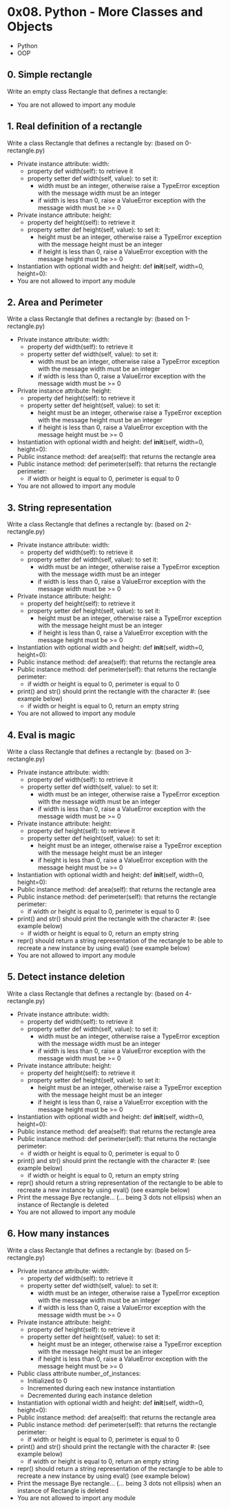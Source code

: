 # 0x08. Python - More Classes and Objects
+ Python
+ OOP

## 0. Simple rectangle
Write an empty class Rectangle that defines a rectangle:
- You are not allowed to import any module

## 1. Real definition of a rectangle
Write a class Rectangle that defines a rectangle by: (based on 0-rectangle.py)

- Private instance attribute: width:
  - property def width(self): to retrieve it
  - property setter def width(self, value): to set it:
    - width must be an integer, otherwise raise a TypeError exception with the message width must be an integer
    - if width is less than 0, raise a ValueError exception with the message width must be >= 0
- Private instance attribute: height:
  - property def height(self): to retrieve it
  - property setter def height(self, value): to set it:
    - height must be an integer, otherwise raise a TypeError exception with the message height must be an integer
    - if height is less than 0, raise a ValueError exception with the message height must be >= 0
- Instantiation with optional width and height: def __init__(self, width=0, height=0):
- You are not allowed to import any module

## 2. Area and Perimeter
Write a class Rectangle that defines a rectangle by: (based on 1-rectangle.py)

- Private instance attribute: width:
  - property def width(self): to retrieve it
  - property setter def width(self, value): to set it:
    - width must be an integer, otherwise raise a TypeError exception with the message width must be an integer
    - if width is less than 0, raise a ValueError exception with the message width must be >= 0
- Private instance attribute: height:
  - property def height(self): to retrieve it
  - property setter def height(self, value): to set it:
    - height must be an integer, otherwise raise a TypeError exception with the message height must be an integer
    - if height is less than 0, raise a ValueError exception with the message height must be >= 0
- Instantiation with optional width and height: def __init__(self, width=0, height=0):
- Public instance method: def area(self): that returns the rectangle area
- Public instance method: def perimeter(self): that returns the rectangle perimeter:
  - if width or height is equal to 0, perimeter is equal to 0
- You are not allowed to import any module

## 3. String representation
Write a class Rectangle that defines a rectangle by: (based on 2-rectangle.py)

- Private instance attribute: width:
  - property def width(self): to retrieve it
  - property setter def width(self, value): to set it:
    - width must be an integer, otherwise raise a TypeError exception with the message width must be an integer
    - if width is less than 0, raise a ValueError exception with the message width must be >= 0
- Private instance attribute: height:
  - property def height(self): to retrieve it
  - property setter def height(self, value): to set it:
    - height must be an integer, otherwise raise a TypeError exception with the message height must be an integer
    - if height is less than 0, raise a ValueError exception with the message height must be >= 0
- Instantiation with optional width and height: def __init__(self, width=0, height=0):
- Public instance method: def area(self): that returns the rectangle area
- Public instance method: def perimeter(self): that returns the rectangle perimeter:
  - if width or height is equal to 0, perimeter is equal to 0
- print() and str() should print the rectangle with the character #: (see example below)
  - if width or height is equal to 0, return an empty string
- You are not allowed to import any module

## 4. Eval is magic
Write a class Rectangle that defines a rectangle by: (based on 3-rectangle.py)

- Private instance attribute: width:
  - property def width(self): to retrieve it
  - property setter def width(self, value): to set it:
    - width must be an integer, otherwise raise a TypeError exception with the message width must be an integer
    - if width is less than 0, raise a ValueError exception with the message width must be >= 0
- Private instance attribute: height:
  - property def height(self): to retrieve it
  - property setter def height(self, value): to set it:
    - height must be an integer, otherwise raise a TypeError exception with the message height must be an integer
    - if height is less than 0, raise a ValueError exception with the message height must be >= 0
- Instantiation with optional width and height: def __init__(self, width=0, height=0):
- Public instance method: def area(self): that returns the rectangle area
- Public instance method: def perimeter(self): that returns the rectangle perimeter:
  - if width or height is equal to 0, perimeter is equal to 0
- print() and str() should print the rectangle with the character #: (see example below)
  - if width or height is equal to 0, return an empty string
- repr() should return a string representation of the rectangle to be able to recreate a new instance by using eval() (see example below)
- You are not allowed to import any module

## 5. Detect instance deletion
Write a class Rectangle that defines a rectangle by: (based on 4-rectangle.py)

- Private instance attribute: width:
  - property def width(self): to retrieve it
  - property setter def width(self, value): to set it:
    - width must be an integer, otherwise raise a TypeError exception with the message width must be an integer
    - if width is less than 0, raise a ValueError exception with the message width must be >= 0
- Private instance attribute: height:
  - property def height(self): to retrieve it
  - property setter def height(self, value): to set it:
    - height must be an integer, otherwise raise a TypeError exception with the message height must be an integer
    - if height is less than 0, raise a ValueError exception with the message height must be >= 0
- Instantiation with optional width and height: def __init__(self, width=0, height=0):
- Public instance method: def area(self): that returns the rectangle area
- Public instance method: def perimeter(self): that returns the rectangle perimeter:
  - if width or height is equal to 0, perimeter is equal to 0
- print() and str() should print the rectangle with the character #: (see example below)
  - if width or height is equal to 0, return an empty string
- repr() should return a string representation of the rectangle to be able to recreate a new instance by using eval() (see example below)
- Print the message Bye rectangle... (... being 3 dots not ellipsis) when an instance of Rectangle is deleted
- You are not allowed to import any module

## 6. How many instances
Write a class Rectangle that defines a rectangle by: (based on 5-rectangle.py)

- Private instance attribute: width:
  - property def width(self): to retrieve it
  - property setter def width(self, value): to set it:
    - width must be an integer, otherwise raise a TypeError exception with the message width must be an integer
    - if width is less than 0, raise a ValueError exception with the message width must be >= 0
- Private instance attribute: height:
  - property def height(self): to retrieve it
  - property setter def height(self, value): to set it:
    - height must be an integer, otherwise raise a TypeError exception with the message height must be an integer
    - if height is less than 0, raise a ValueError exception with the message height must be >= 0
- Public class attribute number_of_instances:
  - Initialized to 0
  - Incremented during each new instance instantiation
  - Decremented during each instance deletion
- Instantiation with optional width and height: def __init__(self, width=0, height=0):
- Public instance method: def area(self): that returns the rectangle area
- Public instance method: def perimeter(self): that returns the rectangle perimeter:
  - if width or height is equal to 0, perimeter is equal to 0
- print() and str() should print the rectangle with the character #: (see example below)
  - if width or height is equal to 0, return an empty string
- repr() should return a string representation of the rectangle to be able to recreate a new instance by using eval() (see example below)
- Print the message Bye rectangle... (... being 3 dots not ellipsis) when an instance of Rectangle is deleted
- You are not allowed to import any module

